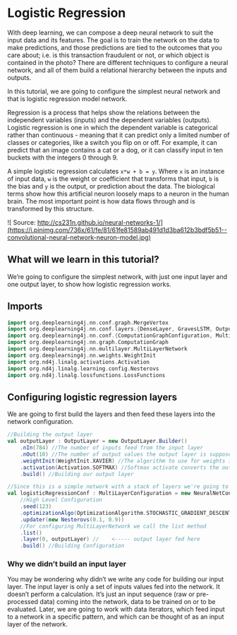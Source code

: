 # Logistic Regression

With deep learning, we can compose a deep neural network to suit the input data and its features. The goal is to train the network on the data to make predictions, and those predictions are tied to the outcomes that you care about; i.e. is this transaction fraudulent or not, or which object is contained in the photo? There are different techniques to configure a neural network, and all of them build a relational hierarchy between the inputs and outputs.

In this tutorial, we are going to configure the simplest neural network and that is logistic regression model network.

Regression is a process that helps show the relations between the independent variables \(inputs\) and the dependent variables \(outputs\). Logistic regression is one in which the dependent variable is categorical rather than continuous - meaning that it can predict only a limited number of classes or categories, like a switch you flip on or off. For example, it can predict that an image contains a cat or a dog, or it can classify input in ten buckets with the integers 0 through 9.

A simple logistic regression calculates `x*w + b = y`. Where `x` is an instance of input data, `w` is the weight or coefficient that transforms that input, `b` is the bias and `y` is the output, or prediction about the data. The biological terms show how this artificial neuron loosely maps to a neuron in the human brain. The most important point is how data flows through and is transformed by this structure.



![  Source:  http://cs231n.github.io/neural-networks-1/](https://i.pinimg.com/736x/61/fe/81/61fe81589ab491d1d3ba612b3bdf5b51--convolutional-neural-network-neuron-model.jpg)

## What will we learn in this tutorial?

We’re going to configure the simplest network, with just one input layer and one output layer, to show how logistic regression works.

## Imports

```scala
import org.deeplearning4j.nn.conf.graph.MergeVertex
import org.deeplearning4j.nn.conf.layers.{DenseLayer, GravesLSTM, OutputLayer, RnnOutputLayer}
import org.deeplearning4j.nn.conf.{ComputationGraphConfiguration, MultiLayerConfiguration, NeuralNetConfiguration}
import org.deeplearning4j.nn.graph.ComputationGraph
import org.deeplearning4j.nn.multilayer.MultiLayerNetwork
import org.deeplearning4j.nn.weights.WeightInit
import org.nd4j.linalg.activations.Activation
import org.nd4j.linalg.learning.config.Nesterovs
import org.nd4j.linalg.lossfunctions.LossFunctions
```

## Configuring logistic regression layers

We are going to first build the layers and then feed these layers into the network configuration.

```scala
//Building the output layer
val outputLayer : OutputLayer = new OutputLayer.Builder()
    .nIn(784) //The number of inputs feed from the input layer
    .nOut(10) //The number of output values the output layer is supposed to take
    .weightInit(WeightInit.XAVIER) //The algorithm to use for weights initialization
    .activation(Activation.SOFTMAX) //Softmax activate converts the output layer into a probability distribution
    .build() //Building our output layer
```

```scala
//Since this is a simple network with a stack of layers we're going to configure a MultiLayerNetwork
val logisticRegressionConf : MultiLayerConfiguration = new NeuralNetConfiguration.Builder()
    //High Level Configuration
    .seed(123)
    .optimizationAlgo(OptimizationAlgorithm.STOCHASTIC_GRADIENT_DESCENT)
    .updater(new Nesterovs(0.1, 0.9)) 
    //For configuring MultiLayerNetwork we call the list method
    .list() 
    .layer(0, outputLayer) //    <----- output layer fed here
    .build() //Building Configuration
```

### Why we didn’t build an input layer

You may be wondering why didn’t we write any code for building our input layer. The input layer is only a set of inputs values fed into the network. It doesn’t perform a calculation. It’s just an input sequence \(raw or pre-processed data\) coming into the network, data to be trained on or to be evaluated. Later, we are going to work with data iterators, which feed input to a network in a specific pattern, and which can be thought of as an input layer of the network.

